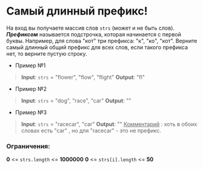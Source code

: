  # Самый длинный префикс!


На вход вы получаете массив слов `strs` (может и не быть слов). ***Префиксом*** называется подстрочка, которая начинается с первой буквы. Например, для слова "кот" три префикса: "к", "ко", "кот".
Верните самый длинный общий префикс для всех слов, если такого префикса нет, то верните пустую строку.


* Пример №1
> **Input**: `strs` = "flower", "flow", "flight"
> **Output**: "fl"

* Пример №2
> **Input**: `strs` = "dog", "race", "car"
> **Output**: ""


* Пример №3
> **Input**: `strs` = "racecar", "car"
> **Output**: ""
<u>Комментарий</u> : хоть в обоих словах есть "car" , но для "racecar" - это не префикс.

 ### Ограничения:

 **0** <= `strs.length` <= **1000000**
 **0** <= `strs[i].length` <= **50**